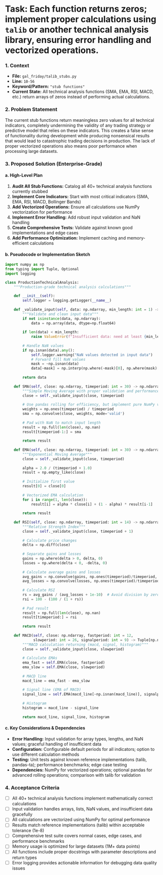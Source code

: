 # Task: Each function returns zeros; implement proper calculations using `talib` or another technical analysis library, ensuring error handling and vectorized operations.

### 1. Context
- **File:** `gal_friday/talib_stubs.py`
- **Line:** `10-56`
- **Keyword/Pattern:** `"stub functions"`
- **Current State:** All technical analysis functions (SMA, EMA, RSI, MACD, etc.) return arrays of zeros instead of performing actual calculations.

### 2. Problem Statement
The current stub functions return meaningless zero values for all technical indicators, completely undermining the validity of any trading strategy or predictive model that relies on these indicators. This creates a false sense of functionality during development while producing nonsensical results that would lead to catastrophic trading decisions in production. The lack of proper vectorized operations also means poor performance when processing large datasets.

### 3. Proposed Solution (Enterprise-Grade)

#### a. High-Level Plan
1. **Audit All Stub Functions:** Catalog all 40+ technical analysis functions currently stubbed
2. **Implement Core Indicators:** Start with most critical indicators (SMA, EMA, RSI, MACD, Bollinger Bands)
3. **Add Vectorized Operations:** Ensure all calculations use NumPy vectorization for performance
4. **Implement Error Handling:** Add robust input validation and NaN handling
5. **Create Comprehensive Tests:** Validate against known good implementations and edge cases
6. **Add Performance Optimization:** Implement caching and memory-efficient calculations

#### b. Pseudocode or Implementation Sketch
```python
import numpy as np
from typing import Tuple, Optional
import logging

class ProductionTechnicalAnalysis:
    """Production-grade technical analysis calculations"""
    
    def __init__(self):
        self.logger = logging.getLogger(__name__)
    
    def _validate_input(self, data: np.ndarray, min_length: int = 1) -> np.ndarray:
        """Validate and clean input data"""
        if not isinstance(data, np.ndarray):
            data = np.array(data, dtype=np.float64)
        
        if len(data) < min_length:
            raise ValueError(f"Insufficient data: need at least {min_length} points")
        
        # Handle NaN values
        if np.isnan(data).any():
            self.logger.warning("NaN values detected in input data")
            # Forward fill NaN values
            mask = ~np.isnan(data)
            data[~mask] = np.interp(np.where(~mask)[0], np.where(mask)[0], data[mask])
        
        return data
    
    def SMA(self, close: np.ndarray, timeperiod: int = 30) -> np.ndarray:
        """Simple Moving Average with proper validation and performance"""
        close = self._validate_input(close, timeperiod)
        
        # Use pandas rolling for efficiency, but implement pure NumPy version
        weights = np.ones(timeperiod) / timeperiod
        sma = np.convolve(close, weights, mode='valid')
        
        # Pad with NaN to match input length
        result = np.full(len(close), np.nan)
        result[timeperiod-1:] = sma
        
        return result
    
    def EMA(self, close: np.ndarray, timeperiod: int = 30) -> np.ndarray:
        """Exponential Moving Average"""
        close = self._validate_input(close, timeperiod)
        
        alpha = 2.0 / (timeperiod + 1.0)
        result = np.empty_like(close)
        
        # Initialize first value
        result[0] = close[0]
        
        # Vectorized EMA calculation
        for i in range(1, len(close)):
            result[i] = alpha * close[i] + (1 - alpha) * result[i-1]
        
        return result
    
    def RSI(self, close: np.ndarray, timeperiod: int = 14) -> np.ndarray:
        """Relative Strength Index"""
        close = self._validate_input(close, timeperiod + 1)
        
        # Calculate price changes
        delta = np.diff(close)
        
        # Separate gains and losses
        gains = np.where(delta > 0, delta, 0)
        losses = np.where(delta < 0, -delta, 0)
        
        # Calculate average gains and losses
        avg_gains = np.convolve(gains, np.ones(timeperiod)/timeperiod, mode='valid')
        avg_losses = np.convolve(losses, np.ones(timeperiod)/timeperiod, mode='valid')
        
        # Calculate RSI
        rs = avg_gains / (avg_losses + 1e-10)  # Avoid division by zero
        rsi = 100 - (100 / (1 + rs))
        
        # Pad result
        result = np.full(len(close), np.nan)
        result[timeperiod:] = rsi
        
        return result
    
    def MACD(self, close: np.ndarray, fastperiod: int = 12, 
             slowperiod: int = 26, signalperiod: int = 9) -> Tuple[np.ndarray, np.ndarray, np.ndarray]:
        """MACD calculation returning (macd, signal, histogram)"""
        close = self._validate_input(close, slowperiod)
        
        # Calculate EMAs
        ema_fast = self.EMA(close, fastperiod)
        ema_slow = self.EMA(close, slowperiod)
        
        # MACD line
        macd_line = ema_fast - ema_slow
        
        # Signal line (EMA of MACD)
        signal_line = self.EMA(macd_line[~np.isnan(macd_line)], signalperiod)
        
        # Histogram
        histogram = macd_line - signal_line
        
        return macd_line, signal_line, histogram
```

#### c. Key Considerations & Dependencies
- **Error Handling:** Input validation for array types, lengths, and NaN values; graceful handling of insufficient data
- **Configuration:** Configurable default periods for all indicators; option to use different calculation methods
- **Testing:** Unit tests against known reference implementations (talib, pandas-ta); performance benchmarks; edge case testing
- **Dependencies:** NumPy for vectorized operations; optional pandas for advanced rolling operations; comparison with talib for validation

### 4. Acceptance Criteria
- [ ] All 40+ technical analysis functions implement mathematically correct calculations
- [ ] Input validation handles arrays, lists, NaN values, and insufficient data gracefully
- [ ] All calculations are vectorized using NumPy for optimal performance
- [ ] Results match reference implementations (talib) within acceptable tolerance (1e-8)
- [ ] Comprehensive test suite covers normal cases, edge cases, and performance benchmarks
- [ ] Memory usage is optimized for large datasets (1M+ data points)
- [ ] All functions include proper docstrings with parameter descriptions and return types
- [ ] Error logging provides actionable information for debugging data quality issues 